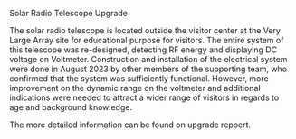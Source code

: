 Solar Radio Telescope Upgrade

The solar radio telescope is located outside the visitor center at the Very Large Array site for educational purpose for visitors. The entire system of this telescope was re-designed, detecting RF energy and displaying DC voltage on Voltmeter. Construction and installation of the electrical system were done in August 2023 by other members of the supporting team, who confirmed that the system was sufficiently functional. However, more improvement on the dynamic range on the voltmeter and additional indications were needed to attract a wider range of visitors in regards to age and background knowledge. 

The more detailed information can be found on upgrade repoert.
